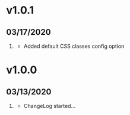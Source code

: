 # v1.0.1
##  03/17/2020

1. [](#improved)
    * Added default CSS classes config option

# v1.0.0
##  03/13/2020

1. [](#new)
    * ChangeLog started...
